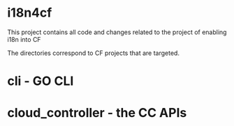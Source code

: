 i18n4cf
=======

This project contains all code and changes related to the project of enabling i18n into CF

The directories correspond to CF projects that are targeted.

# cli - GO CLI
# cloud_controller - the CC APIs
